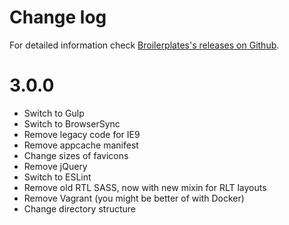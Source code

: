 Change log
==========

For detailed information check [Broilerplates's releases on Github](https://github.com/fboes/broilerplate/releases).

3.0.0
=====

* Switch to Gulp
* Switch to BrowserSync
* Remove legacy code for IE9
* Remove appcache manifest
* Change sizes of favicons
* Remove jQuery
* Switch to ESLint
* Remove old RTL SASS, now with new mixin for RLT layouts
* Remove Vagrant (you might be better of with Docker)
* Change directory structure
